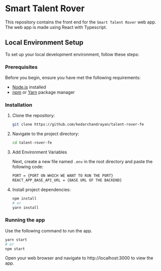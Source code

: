 # Smart Talent Rover 

This repository contains the front end for the `Smart Talent Rover` web app. The web app is made using React with Typescript.

## Local Environment Setup

To set up your local development environment, follow these steps:

### Prerequisites

Before you begin, ensure you have met the following requirements:

- [Node.js](https://nodejs.org/) installed
- [npm](https://www.npmjs.com/) or [Yarn](https://yarnpkg.com/) package manager

### Installation

1. Clone the repository:

   ```bash
   git clone https://github.com/kedarchandrayan/talent-rover-fe

2. Navigate to the project directory:

    ```bash
    cd talent-rover-fe
    ```

3. Add Environment Variables

    Next, create a new file named `.env` in the root directory and paste the following code:

    ```sh
    PORT = {PORT ON WHICH WE WANT TO RUN THE PORT}
    REACT_APP_BASE_API_URL = {BASE URL OF THE BACKEND}
    ```
4. Install project dependencies:
    ```bash
    npm install
    # or
    yarn install
    ```

### Running the app

Use the following command to run the app.

```bash
yarn start
# or
npm start
```

Open your web browser and navigate to http://localhost:3000 to view the app.


